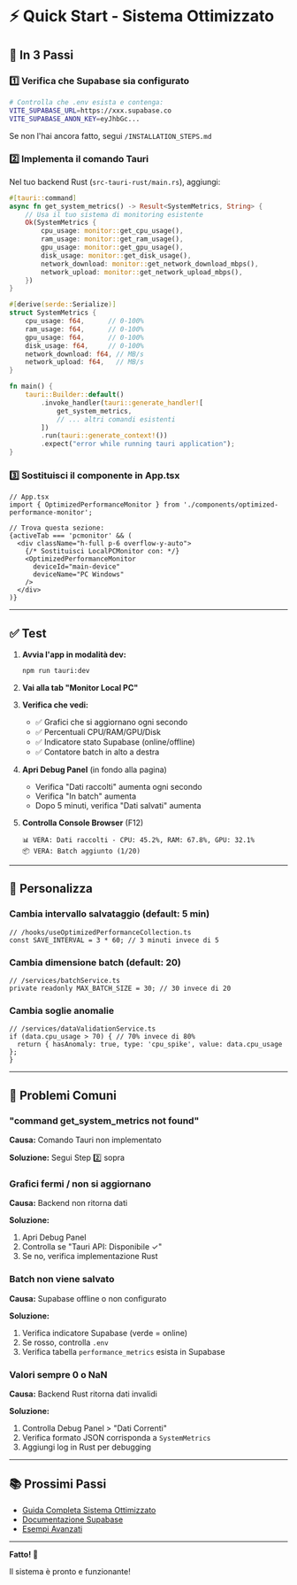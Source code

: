 # ⚡ Quick Start - Sistema Ottimizzato

## 🎯 In 3 Passi

### 1️⃣ Verifica che Supabase sia configurato

```bash
# Controlla che .env esista e contenga:
VITE_SUPABASE_URL=https://xxx.supabase.co
VITE_SUPABASE_ANON_KEY=eyJhbGc...
```

Se non l'hai ancora fatto, segui `/INSTALLATION_STEPS.md`

### 2️⃣ Implementa il comando Tauri

Nel tuo backend Rust (`src-tauri-rust/main.rs`), aggiungi:

```rust
#[tauri::command]
async fn get_system_metrics() -> Result<SystemMetrics, String> {
    // Usa il tuo sistema di monitoring esistente
    Ok(SystemMetrics {
        cpu_usage: monitor::get_cpu_usage(),
        ram_usage: monitor::get_ram_usage(),
        gpu_usage: monitor::get_gpu_usage(),
        disk_usage: monitor::get_disk_usage(),
        network_download: monitor::get_network_download_mbps(),
        network_upload: monitor::get_network_upload_mbps(),
    })
}

#[derive(serde::Serialize)]
struct SystemMetrics {
    cpu_usage: f64,      // 0-100%
    ram_usage: f64,      // 0-100%
    gpu_usage: f64,      // 0-100%
    disk_usage: f64,     // 0-100%
    network_download: f64, // MB/s
    network_upload: f64,   // MB/s
}

fn main() {
    tauri::Builder::default()
        .invoke_handler(tauri::generate_handler![
            get_system_metrics,
            // ... altri comandi esistenti
        ])
        .run(tauri::generate_context!())
        .expect("error while running tauri application");
}
```

### 3️⃣ Sostituisci il componente in App.tsx

```tsx
// App.tsx
import { OptimizedPerformanceMonitor } from './components/optimized-performance-monitor';

// Trova questa sezione:
{activeTab === 'pcmonitor' && (
  <div className="h-full p-6 overflow-y-auto">
    {/* Sostituisci LocalPCMonitor con: */}
    <OptimizedPerformanceMonitor 
      deviceId="main-device"
      deviceName="PC Windows"
    />
  </div>
)}
```

---

## ✅ Test

1. **Avvia l'app in modalità dev:**
   ```bash
   npm run tauri:dev
   ```

2. **Vai alla tab "Monitor Local PC"**

3. **Verifica che vedi:**
   - ✅ Grafici che si aggiornano ogni secondo
   - ✅ Percentuali CPU/RAM/GPU/Disk
   - ✅ Indicatore stato Supabase (online/offline)
   - ✅ Contatore batch in alto a destra

4. **Apri Debug Panel** (in fondo alla pagina)
   - Verifica "Dati raccolti" aumenta ogni secondo
   - Verifica "In batch" aumenta
   - Dopo 5 minuti, verifica "Dati salvati" aumenta

5. **Controlla Console Browser** (F12)
   ```
   📊 VERA: Dati raccolti - CPU: 45.2%, RAM: 67.8%, GPU: 32.1%
   📦 VERA: Batch aggiunto (1/20)
   ```

---

## 🎨 Personalizza

### Cambia intervallo salvataggio (default: 5 min)

```tsx
// /hooks/useOptimizedPerformanceCollection.ts
const SAVE_INTERVAL = 3 * 60; // 3 minuti invece di 5
```

### Cambia dimensione batch (default: 20)

```tsx
// /services/batchService.ts
private readonly MAX_BATCH_SIZE = 30; // 30 invece di 20
```

### Cambia soglie anomalie

```tsx
// /services/dataValidationService.ts
if (data.cpu_usage > 70) { // 70% invece di 80%
  return { hasAnomaly: true, type: 'cpu_spike', value: data.cpu_usage };
}
```

---

## 🐛 Problemi Comuni

### "command get_system_metrics not found"

**Causa:** Comando Tauri non implementato

**Soluzione:** Segui Step 2️⃣ sopra

### Grafici fermi / non si aggiornano

**Causa:** Backend non ritorna dati

**Soluzione:** 
1. Apri Debug Panel
2. Controlla se "Tauri API: Disponibile ✓"
3. Se no, verifica implementazione Rust

### Batch non viene salvato

**Causa:** Supabase offline o non configurato

**Soluzione:**
1. Verifica indicatore Supabase (verde = online)
2. Se rosso, controlla `.env`
3. Verifica tabella `performance_metrics` esista in Supabase

### Valori sempre 0 o NaN

**Causa:** Backend Rust ritorna dati invalidi

**Soluzione:**
1. Controlla Debug Panel > "Dati Correnti"
2. Verifica formato JSON corrisponda a `SystemMetrics`
3. Aggiungi log in Rust per debugging

---

## 📚 Prossimi Passi

- [Guida Completa Sistema Ottimizzato](/OPTIMIZED_COLLECTION_GUIDE.md)
- [Documentazione Supabase](/SUPABASE_INTEGRATION_GUIDE.md)
- [Esempi Avanzati](/examples/)

---

**Fatto! 🚀**

Il sistema è pronto e funzionante!
